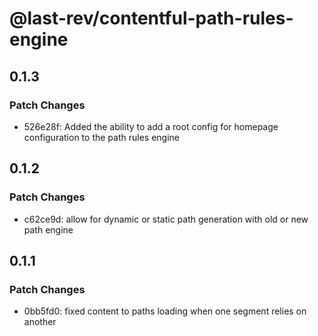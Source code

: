 # @last-rev/contentful-path-rules-engine

## 0.1.3

### Patch Changes

- 526e28f: Added the ability to add a root config for homepage configuration to the path rules engine

## 0.1.2

### Patch Changes

- c62ce9d: allow for dynamic or static path generation with old or new path engine

## 0.1.1

### Patch Changes

- 0bb5fd0: fixed content to paths loading when one segment relies on another
